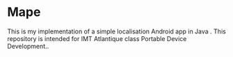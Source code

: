 # Mape
This is my implementation of a simple localisation Android app in Java . This repository is intended for IMT Atlantique class Portable Device Development..
